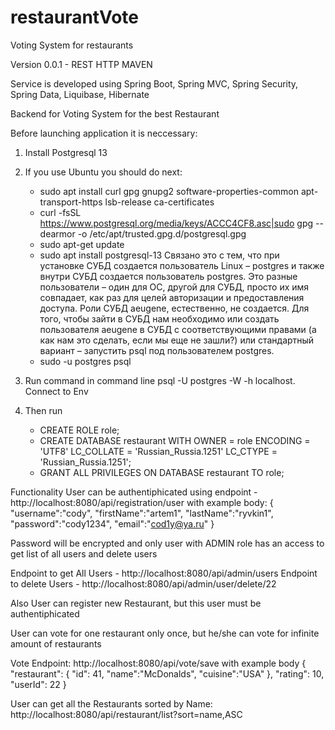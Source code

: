 # restaurantVote
Voting System for restaurants

Version 0.0.1 - REST HTTP MAVEN

Service is developed using Spring Boot, Spring MVC, Spring Security, Spring Data, Liquibase, Hibernate

Backend for Voting System for the best Restaurant

Before launching application it is neccessary:
1. Install Postgresql 13
2. If you use Ubuntu you should do next:
    - sudo apt install curl gpg gnupg2 software-properties-common apt-transport-https lsb-release ca-certificates
    - curl -fsSL https://www.postgresql.org/media/keys/ACCC4CF8.asc|sudo gpg --dearmor -o /etc/apt/trusted.gpg.d/postgresql.gpg
    - sudo apt-get update
    - sudo apt install postgresql-13
  Связано это с тем, что при установке СУБД создается пользователь Linux – postgres и также внутри СУБД создается пользователь postgres. Это разные пользователи – один для ОС, другой для СУБД, просто их имя совпадает, как раз для целей авторизации и предоставления доступа. Роли СУБД aeugene, естественно, не создается. Для того, чтобы зайти в СУБД нам необходимо или создать пользователя aeugene в СУБД с соответствующими правами (а как нам это сделать, если мы еще не зашли?) или стандартный вариант – запустить psql под пользователем postgres.
    - sudo -u postgres psql
  
      
4. Run command in command line psql -U postgres -W -h localhost. Connect to Env
5. Then run
    - CREATE ROLE role;
    - CREATE DATABASE restaurant WITH OWNER = role ENCODING = 'UTF8' LC_COLLATE = 'Russian_Russia.1251' LC_CTYPE = 'Russian_Russia.1251';
    - GRANT ALL PRIVILEGES ON DATABASE restaurant TO role;

Functionality
User can be authentiphicated using endpoint - http://localhost:8080/api/registration/user with example body:
{
    "username":"cody",
    "firstName":"artem1",
    "lastName":"ryvkin1",
    "password":"cody1234",
    "email":"cod1y@ya.ru"
}

Password will be encrypted and only user with ADMIN role has an access to get list of all users and delete users

Endpoint to get All Users - http://localhost:8080/api/admin/users
Endpoint to delete Users - http://localhost:8080/api/admin/user/delete/22

Also User can register new Restaurant, but this user must be authentiphicated

User can vote for one restaurant only once, but he/she can vote for infinite amount of restaurants

Vote Endpoint: http://localhost:8080/api/vote/save with example body
{
    "restaurant": {
        "id": 41,
        "name":"McDonalds",
        "cuisine":"USA"
    },
    "rating": 10,
    "userId": 22
}

User can get all the Restaurants sorted by Name: http://localhost:8080/api/restaurant/list?sort=name,ASC
